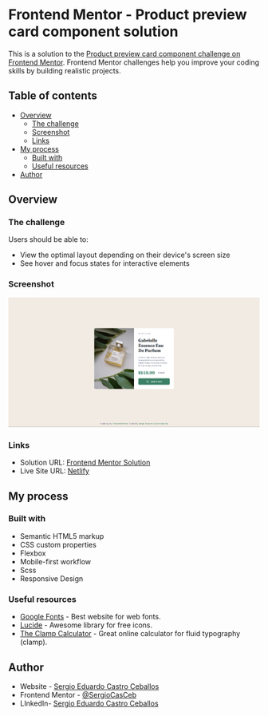 # Frontend Mentor - Product preview card component solution

This is a solution to the [Product preview card component challenge on Frontend Mentor](https://www.frontendmentor.io/challenges/product-preview-card-component-GO7UmttRfa). Frontend Mentor challenges help you improve your coding skills by building realistic projects.

## Table of contents

- [Overview](#overview)
  - [The challenge](#the-challenge)
  - [Screenshot](#screenshot)
  - [Links](#links)
- [My process](#my-process)
  - [Built with](#built-with)
  - [Useful resources](#useful-resources)
- [Author](#author)

## Overview

### The challenge

Users should be able to:

- View the optimal layout depending on their device's screen size
- See hover and focus states for interactive elements

### Screenshot

![Solution Screenshot](./solution-screenshot.png)

### Links

- Solution URL: [Frontend Mentor Solution](https://your-solution-url.com)
- Live Site URL: [Netlify](https://fm-product-preview-card-sergio.netlify.app/)

## My process

### Built with

- Semantic HTML5 markup
- CSS custom properties
- Flexbox
- Mobile-first workflow
- Scss
- Responsive Design

### Useful resources

- [Google Fonts](https://fonts.google.com/) - Best website for web fonts.
- [Lucide](https://lucide.dev/icons/) - Awesome library for free icons.
- [The Clamp Calculator](https://royalfig.github.io/fluid-typography-calculator/) - Great online calculator for fluid typography (clamp).

## Author

- Website - [Sergio Eduardo Castro Ceballos](https://sergiocas.com/)
- Frontend Mentor - [@SergioCasCeb](https://www.frontendmentor.io/profile/SergioCasCeb)
- LInkedIn- [Sergio Eduardo Castro Ceballos](www.linkedin.com/in/sergio-eduardo-castro-ceballos)
